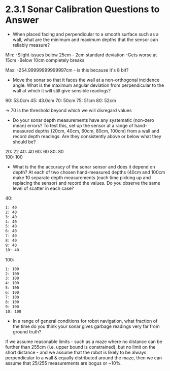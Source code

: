 # 2.3.1 Sonar Calibration Questions to Answer

* When placed facing and perpendicular to a smooth surface such as a wall, what are the minimum and maximum depths that the sensor can reliably measure?

Min:
-Slight issues below 25cm - 2cm standard deviation
-Gets worse at 15cm
-Below 10cm completely breaks

Max:
-254.99999999999997cm - is this because it's 8 bit?

* Move the sonar so that it faces the wall at a non-orthogonal incidence angle. What is the maximum angular deviation from perpendicular to the wall at which it will still give sensible readings?

90: 53.0cm
45: 43.0cm
70: 50cm
75: 51cm
80: 52cm

-> 70 is the threshold beyond which we will disregard values

* Do your sonar depth measurements have any systematic (non-zero mean) errors? To test this, set up the sensor at a range of hand-measured depths (20cm, 40cm, 60cm, 80cm, 100cm) from a wall and record depth readings. Are they consistently above or below what they should be?

20: 22
40: 40
60: 60
80: 80  
100: 100

* What is the the accuracy of the sonar sensor and does it depend on depth? At each of two chosen hand-measured depths (40cm and 100cm make 10 separate depth measurements (each time picking up and replacing the sensor) and record the values. Do you observe the same level of scatter in each case?

40:
```bash
1: 40 
2: 40
3: 40
4: 40
5: 40
6: 40
7: 40
8: 40
9: 40
10: 40
```

100:
```bash
1: 100
2: 100
3: 100
4: 100
5: 100
6: 100
7: 100
8: 100
9: 100
10: 100
```


* In a range of general conditions for robot navigation, what fraction of the time do you think your sonar gives garbage readings very far from ground truth?

If we assume reasonable limits - such as a maze where no distance can be further than 255cm (i.e. upper bound is constrained), but no limit on the short distance - and we assume that the robot is likely to be always perpendicular to a wall & equally distributed around the maze, then we can assume that 25/255 measurements are bogus or ~10%.

